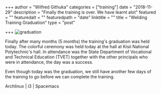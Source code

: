 +++
author = "Wilfred Githuka"
categories = ["training"]
date = "2018-11-29"
description = "Finally the training is over. We have learnt alot"
featured = ""
featuredalt = ""
featuredpath = "date"
linktitle = ""
title = "Welding Training Graduation"
type = "post"

+++
![graduation](/img/all-grads.jpg)

Finally after many months (5 months) the training's graduation was held today. The colorful ceremony
was held today at the hall at Kisii National Polytechnic's hall. In attendance was the State Department
of Vocational and Technical Education (TVET) together with the other principals who were in attendance,
the day was a success.

Even though today was the graduation, we still have another few days of the training to go before we can
complete the training.

Archlinux | i3 | Spacemacs
